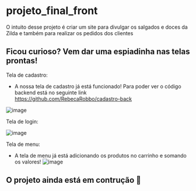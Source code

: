 # projeto_final_front

O intuito desse projeto é criar um site para divulgar os salgados e doces da Zilda e também para realizar os pedidos 
dos clientes 

## Ficou curioso? Vem dar uma espiadinha nas telas prontas!

Tela de cadastro:
   - A nossa tela de cadastro já está funcionado! Para poder ver o código backend está no seguinte link https://github.com/RebecaRobbo/cadastro-back

![image](https://user-images.githubusercontent.com/74266277/193955932-a47b8055-e05b-49f3-8c3b-a4a976a4bfb1.png)


Tela de login:

![image](https://user-images.githubusercontent.com/74266277/193956008-1804abe7-be94-4e92-a1de-5868f6de9f9b.png)

Tela de menu:
   - A tela de menu já está adicionando os produtos no carrinho e somando os valores!
![image](https://user-images.githubusercontent.com/74266277/198649050-64210bfc-5249-495c-93ad-10c0de726325.png)
## O projeto ainda está em contrução :construction: 
